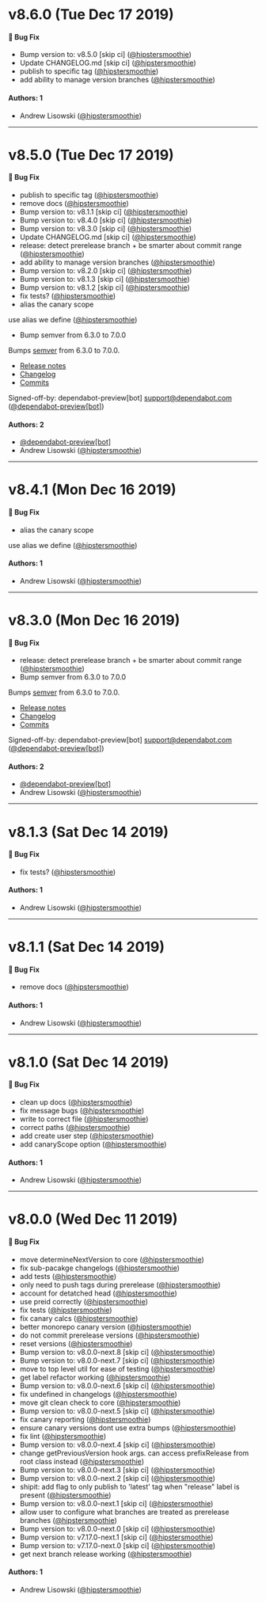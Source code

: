 # v8.6.0 (Tue Dec 17 2019)

#### 🐛  Bug Fix

- Bump version to: v8.5.0 [skip ci]  ([@hipstersmoothie](https://github.com/hipstersmoothie))
- Update CHANGELOG.md [skip ci]  ([@hipstersmoothie](https://github.com/hipstersmoothie))
- publish to specific tag  ([@hipstersmoothie](https://github.com/hipstersmoothie))
- add ability to manage version branches  ([@hipstersmoothie](https://github.com/hipstersmoothie))

#### Authors: 1

- Andrew Lisowski ([@hipstersmoothie](https://github.com/hipstersmoothie))

---

# v8.5.0 (Tue Dec 17 2019)

#### 🐛  Bug Fix

- publish to specific tag  ([@hipstersmoothie](https://github.com/hipstersmoothie))
- remove docs  ([@hipstersmoothie](https://github.com/hipstersmoothie))
- Bump version to: v8.1.1 [skip ci]  ([@hipstersmoothie](https://github.com/hipstersmoothie))
- Bump version to: v8.4.0 [skip ci]  ([@hipstersmoothie](https://github.com/hipstersmoothie))
- Bump version to: v8.3.0 [skip ci]  ([@hipstersmoothie](https://github.com/hipstersmoothie))
- Update CHANGELOG.md [skip ci]  ([@hipstersmoothie](https://github.com/hipstersmoothie))
- release: detect prerelease branch + be smarter about commit range  ([@hipstersmoothie](https://github.com/hipstersmoothie))
- add ability to manage version branches  ([@hipstersmoothie](https://github.com/hipstersmoothie))
- Bump version to: v8.2.0 [skip ci]  ([@hipstersmoothie](https://github.com/hipstersmoothie))
- Bump version to: v8.1.3 [skip ci]  ([@hipstersmoothie](https://github.com/hipstersmoothie))
- Bump version to: v8.1.2 [skip ci]  ([@hipstersmoothie](https://github.com/hipstersmoothie))
- fix tests?  ([@hipstersmoothie](https://github.com/hipstersmoothie))
- alias the canary scope

use alias we define  ([@hipstersmoothie](https://github.com/hipstersmoothie))
- Bump semver from 6.3.0 to 7.0.0

Bumps [semver](https://github.com/npm/node-semver) from 6.3.0 to 7.0.0.
- [Release notes](https://github.com/npm/node-semver/releases)
- [Changelog](https://github.com/npm/node-semver/blob/master/CHANGELOG.md)
- [Commits](https://github.com/npm/node-semver/compare/v6.3.0...v7.0.0)

Signed-off-by: dependabot-preview[bot] <support@dependabot.com>  ([@dependabot-preview[bot]](https://github.com/dependabot-preview[bot]))

#### Authors: 2

- [@dependabot-preview[bot]](https://github.com/dependabot-preview[bot])
- Andrew Lisowski ([@hipstersmoothie](https://github.com/hipstersmoothie))

---

# v8.4.1 (Mon Dec 16 2019)

#### 🐛  Bug Fix

- alias the canary scope

use alias we define  ([@hipstersmoothie](https://github.com/hipstersmoothie))

#### Authors: 1

- Andrew Lisowski ([@hipstersmoothie](https://github.com/hipstersmoothie))

----

# v8.3.0 (Mon Dec 16 2019)

#### 🐛  Bug Fix

- release: detect prerelease branch + be smarter about commit range  ([@hipstersmoothie](https://github.com/hipstersmoothie))
- Bump semver from 6.3.0 to 7.0.0

Bumps [semver](https://github.com/npm/node-semver) from 6.3.0 to 7.0.0.
- [Release notes](https://github.com/npm/node-semver/releases)
- [Changelog](https://github.com/npm/node-semver/blob/master/CHANGELOG.md)
- [Commits](https://github.com/npm/node-semver/compare/v6.3.0...v7.0.0)

Signed-off-by: dependabot-preview[bot] <support@dependabot.com>  ([@dependabot-preview[bot]](https://github.com/dependabot-preview[bot]))

#### Authors: 2

- [@dependabot-preview[bot]](https://github.com/dependabot-preview[bot])
- Andrew Lisowski ([@hipstersmoothie](https://github.com/hipstersmoothie))

---

# v8.1.3 (Sat Dec 14 2019)

#### 🐛  Bug Fix

- fix tests?  ([@hipstersmoothie](https://github.com/hipstersmoothie))

#### Authors: 1

- Andrew Lisowski ([@hipstersmoothie](https://github.com/hipstersmoothie))

---

# v8.1.1 (Sat Dec 14 2019)

#### 🐛  Bug Fix

- remove docs  ([@hipstersmoothie](https://github.com/hipstersmoothie))

#### Authors: 1

- Andrew Lisowski ([@hipstersmoothie](https://github.com/hipstersmoothie))

---

# v8.1.0 (Sat Dec 14 2019)

#### 🐛  Bug Fix

- clean up docs  ([@hipstersmoothie](https://github.com/hipstersmoothie))
- fix message bugs  ([@hipstersmoothie](https://github.com/hipstersmoothie))
- write to correct file  ([@hipstersmoothie](https://github.com/hipstersmoothie))
- correct paths  ([@hipstersmoothie](https://github.com/hipstersmoothie))
- add create user step  ([@hipstersmoothie](https://github.com/hipstersmoothie))
- add canaryScope option  ([@hipstersmoothie](https://github.com/hipstersmoothie))

#### Authors: 1

- Andrew Lisowski ([@hipstersmoothie](https://github.com/hipstersmoothie))

---

# v8.0.0 (Wed Dec 11 2019)

#### 🐛  Bug Fix

- move determineNextVersion to core  ([@hipstersmoothie](https://github.com/hipstersmoothie))
- fix sub-pacakge changelogs  ([@hipstersmoothie](https://github.com/hipstersmoothie))
- add tests  ([@hipstersmoothie](https://github.com/hipstersmoothie))
- only need to push tags during prerelease  ([@hipstersmoothie](https://github.com/hipstersmoothie))
- account for detatched head  ([@hipstersmoothie](https://github.com/hipstersmoothie))
- use preid correctly  ([@hipstersmoothie](https://github.com/hipstersmoothie))
- fix tests  ([@hipstersmoothie](https://github.com/hipstersmoothie))
- fix canary calcs  ([@hipstersmoothie](https://github.com/hipstersmoothie))
- better monorepo canary version  ([@hipstersmoothie](https://github.com/hipstersmoothie))
- do not commit prerelease versions  ([@hipstersmoothie](https://github.com/hipstersmoothie))
- reset versions  ([@hipstersmoothie](https://github.com/hipstersmoothie))
- Bump version to: v8.0.0-next.8 [skip ci]  ([@hipstersmoothie](https://github.com/hipstersmoothie))
- Bump version to: v8.0.0-next.7 [skip ci]  ([@hipstersmoothie](https://github.com/hipstersmoothie))
- move to top level util for ease of testing  ([@hipstersmoothie](https://github.com/hipstersmoothie))
- get label refactor working  ([@hipstersmoothie](https://github.com/hipstersmoothie))
- Bump version to: v8.0.0-next.6 [skip ci]  ([@hipstersmoothie](https://github.com/hipstersmoothie))
- fix undefined in changelogs  ([@hipstersmoothie](https://github.com/hipstersmoothie))
- move git clean check to core  ([@hipstersmoothie](https://github.com/hipstersmoothie))
- Bump version to: v8.0.0-next.5 [skip ci]  ([@hipstersmoothie](https://github.com/hipstersmoothie))
- fix canary reporting  ([@hipstersmoothie](https://github.com/hipstersmoothie))
- ensure canary versions dont use extra bumps  ([@hipstersmoothie](https://github.com/hipstersmoothie))
- fix lint  ([@hipstersmoothie](https://github.com/hipstersmoothie))
- Bump version to: v8.0.0-next.4 [skip ci]  ([@hipstersmoothie](https://github.com/hipstersmoothie))
- change getPreviousVersion hook args. can access prefixRelease from root class instead  ([@hipstersmoothie](https://github.com/hipstersmoothie))
- Bump version to: v8.0.0-next.3 [skip ci]  ([@hipstersmoothie](https://github.com/hipstersmoothie))
- Bump version to: v8.0.0-next.2 [skip ci]  ([@hipstersmoothie](https://github.com/hipstersmoothie))
- shipit: add flag to only publish to 'latest' tag when "release" label is present  ([@hipstersmoothie](https://github.com/hipstersmoothie))
- Bump version to: v8.0.0-next.1 [skip ci]  ([@hipstersmoothie](https://github.com/hipstersmoothie))
- allow user to configure what branches are treated as prerelease branches  ([@hipstersmoothie](https://github.com/hipstersmoothie))
- Bump version to: v8.0.0-next.0 [skip ci]  ([@hipstersmoothie](https://github.com/hipstersmoothie))
- Bump version to: v7.17.0-next.1 [skip ci]  ([@hipstersmoothie](https://github.com/hipstersmoothie))
- Bump version to: v7.17.0-next.0 [skip ci]  ([@hipstersmoothie](https://github.com/hipstersmoothie))
- get next branch release working  ([@hipstersmoothie](https://github.com/hipstersmoothie))

#### Authors: 1

- Andrew Lisowski ([@hipstersmoothie](https://github.com/hipstersmoothie))